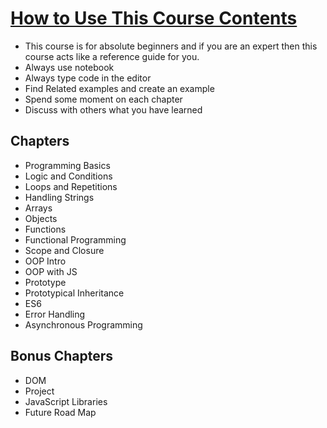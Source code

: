 # [How to Use This Course Contents](https://youtu.be/BRzJ-2mid78)

- This course is for absolute beginners and if you are an expert then this course acts like a reference guide for you.
- Always use notebook
- Always type code in the editor
- Find Related examples and create an example
- Spend some moment on each chapter
- Discuss with others what you have learned

## Chapters

- Programming Basics
- Logic and Conditions
- Loops and Repetitions
- Handling Strings
- Arrays
- Objects
- Functions
- Functional Programming
- Scope and Closure
- OOP Intro
- OOP with JS
- Prototype
- Prototypical Inheritance
- ES6
- Error Handling
- Asynchronous Programming

## Bonus Chapters

- DOM
- Project
- JavaScript Libraries
- Future Road Map
